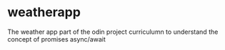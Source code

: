 # weatherapp
The weather app part of the odin project curriculumn to understand the concept of promises async/await

